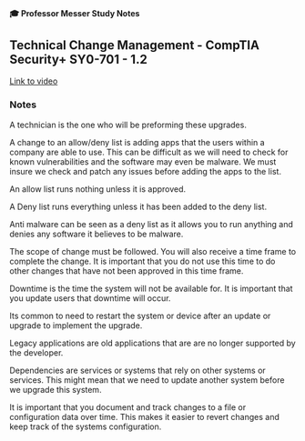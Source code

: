 #### 🎓 Professor Messer Study Notes

## Technical Change Management - CompTIA Security+ SY0-701 - 1.2

[Link to video](https://youtu.be/KiEptGbnEBc?si=2qBOYbbPAgQ2YOJS)

### Notes

A technician is the one who will be preforming these upgrades.

A change to an allow/deny list is adding apps that the users within a company are able to use. This can be difficult as we will need to check for known vulnerabilities and the software may even be malware. We must insure we check and patch any issues before adding the apps to the list.

An allow list runs nothing unless it is approved.

A Deny list runs everything unless it has been added to the deny list.

Anti malware can be seen as a deny list as it allows you to run anything and denies any software it believes to be malware.

The scope of change must be followed. You will also receive a time frame to complete the change. It is important that you do not use this time to do other changes that have not been approved in this time frame.

Downtime is the time the system will not be available for. It is important that you update users that downtime will occur.

Its common to need to restart the system or device after an update or upgrade to implement the upgrade. 

Legacy applications are old applications that are are no longer supported by the developer. 

Dependencies are services or systems that rely on other systems or services. This might mean that we need to update another system before we upgrade this system.

It is important that you document and track changes to a file or configuration data over time. This makes it easier to revert changes and keep track of the systems configuration.








